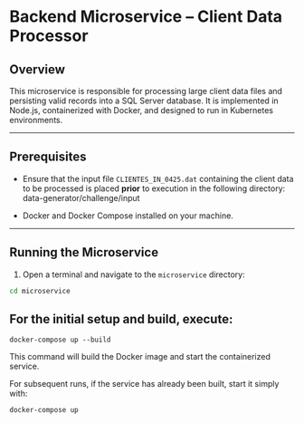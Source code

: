 # Backend Microservice – Client Data Processor

## Overview

This microservice is responsible for processing large client data files and persisting valid records into a SQL Server database. It is implemented in Node.js, containerized with Docker, and designed to run in Kubernetes environments.

---

## Prerequisites

- Ensure that the input file `CLIENTES_IN_0425.dat` containing the client data to be processed is placed **prior** to execution in the following directory: data-generator/challenge/input

- Docker and Docker Compose installed on your machine.

---

## Running the Microservice

1. Open a terminal and navigate to the `microservice` directory:

```bash
cd microservice
```

## For the initial setup and build, execute:

```
docker-compose up --build
```

This command will build the Docker image and start the containerized service.

For subsequent runs, if the service has already been built, start it simply with:

```
docker-compose up
```
